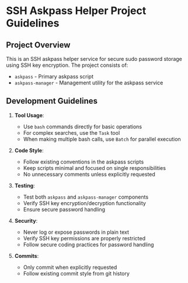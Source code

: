 # SSH Askpass Helper Project Guidelines

## Project Overview
This is an SSH askpass helper service for secure sudo password storage using SSH key encryption. The project consists of:
- `askpass` - Primary askpass script
- `askpass-manager` - Management utility for the askpass service

## Development Guidelines

1. **Tool Usage**:
   - Use `bash` commands directly for basic operations
   - For complex searches, use the `Task` tool
   - When making multiple bash calls, use `Batch` for parallel execution

2. **Code Style**:
   - Follow existing conventions in the askpass scripts
   - Keep scripts minimal and focused on single responsibilities
   - No unnecessary comments unless explicitly requested

3. **Testing**:
   - Test both `askpass` and `askpass-manager` components
   - Verify SSH key encryption/decryption functionality
   - Ensure secure password handling

4. **Security**:
   - Never log or expose passwords in plain text
   - Verify SSH key permissions are properly restricted
   - Follow secure coding practices for password handling

5. **Commits**:
   - Only commit when explicitly requested
   - Follow existing commit style from git history